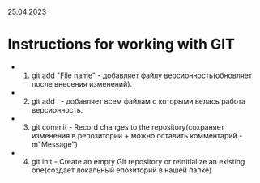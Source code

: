 25.04.2023

# Instructions for working with GIT #

* 1. git add "File name" - добавляет файлу версионность(обновляет после внесения изменений).

 * 2. git add . - добавляет всем файлам с которыми велась работа версионность. 

* 3. git commit - Record changes to the repository(сохраняет изменения в репозитории + можно оставить комментарий -m"Message")

* 4. git init - Create an empty Git repository or reinitialize an existing one(создает локальный епозиторий в нашей папке)
 